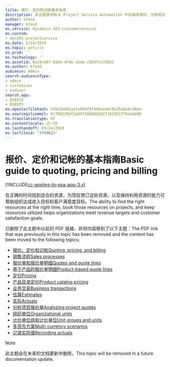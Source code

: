 ```yaml
---
title: 报价、定价和记帐基本指南
description: 本主题提供有关 Project Service Automation 中的基本报价、记帐和定价的信息的链接。
author: kfend
manager: kfend
ms.service: dynamics-365-customerservice
ms.custom:
- dyn365-projectservice
ms.date: 2/14/2019
ms.topic: article
ms.prod: ''
ms.technology: ''
ms.assetid: 8a19c88f-9d4d-474b-a5de-c954fe333052
ms.author: kfend
audience: Admin
search.audienceType:
- admin
- customizer
- enduser
search.app:
- D365CE
- D365PS
ms.openlocfilehash: 5f6e3eb01aafe894f9f440aed4c0a25a0a4c40ae
ms.sourcegitcommit: 8c786230ef2a497280885b827162561776e2eb00
ms.translationtype: HT
ms.contentlocale: zh-CN
ms.lasthandoff: 03/24/2020
ms.locfileid: "3749622"
---
```

# <a name="basic-guide-to-quoting-pricing-and-billing"></a><span data-ttu-id="3e57b-103">报价、定价和记帐的基本指南</span><span class="sxs-lookup"><span data-stu-id="3e57b-103">Basic guide to quoting, pricing and billing</span></span>

[!INCLUDE[cc-applies-to-psa-app-3.x](../../includes/cc-applies-to-psa-app-3x.md)]

<span data-ttu-id="3e57b-104">在正确的时间找到适合的资源，为项目预订这些资源，以及保持利用资源的能力可帮助组织达成收入目标和客户满意度目标。</span><span class="sxs-lookup"><span data-stu-id="3e57b-104">The ability to find the right resources at the right time, book those resources on projects, and keep resources utilized helps organizations meet revenue targets and customer satisfaction goals.</span></span> 

<span data-ttu-id="3e57b-105">已删除了此主题中以前的 PDF 链接，并将内容移到了以下主题：</span><span class="sxs-lookup"><span data-stu-id="3e57b-105">The PDF link that was previously in this topic has been removed and the content has been moved to the following topics:</span></span>

- [<span data-ttu-id="3e57b-106">报价、定价和记帐</span><span class="sxs-lookup"><span data-stu-id="3e57b-106">Quoting, pricing, and billing</span></span>](../quote-bill-price.md)
- [<span data-ttu-id="3e57b-107">销售流程</span><span class="sxs-lookup"><span data-stu-id="3e57b-107">Sales processes</span></span>](../basic-sales-process.md)
- [<span data-ttu-id="3e57b-108">报价单和报价单明细</span><span class="sxs-lookup"><span data-stu-id="3e57b-108">Quotes and quote lines</span></span>](../basic-quote-lines.md)
- [<span data-ttu-id="3e57b-109">基于产品的报价单明细</span><span class="sxs-lookup"><span data-stu-id="3e57b-109">Product-based quote lines</span></span>](../product-based-quote-lines.md)
- [<span data-ttu-id="3e57b-110">定价</span><span class="sxs-lookup"><span data-stu-id="3e57b-110">Pricing</span></span>](../basic-pricing.md)
- [<span data-ttu-id="3e57b-111">产品目录定价</span><span class="sxs-lookup"><span data-stu-id="3e57b-111">Product catalog pricing</span></span>](../product-catalog-pricing.md)
- [<span data-ttu-id="3e57b-112">业务交易</span><span class="sxs-lookup"><span data-stu-id="3e57b-112">Business transactions</span></span>](../basic-business-transactions.md)
- [<span data-ttu-id="3e57b-113">估算</span><span class="sxs-lookup"><span data-stu-id="3e57b-113">Estimates</span></span>](../estimates.md)
- [<span data-ttu-id="3e57b-114">实际</span><span class="sxs-lookup"><span data-stu-id="3e57b-114">Actuals</span></span>](../actuals.md)
- [<span data-ttu-id="3e57b-115">分析项目报价单</span><span class="sxs-lookup"><span data-stu-id="3e57b-115">Analyzing project quotes</span></span>](../basic-analyzing-quotes.md)
- [<span data-ttu-id="3e57b-116">组织单位</span><span class="sxs-lookup"><span data-stu-id="3e57b-116">Organizational units</span></span>](../advanced-organizational.md)
- [<span data-ttu-id="3e57b-117">计价单位组和计价单位</span><span class="sxs-lookup"><span data-stu-id="3e57b-117">Unit groups and units</span></span>](../advanced-units.md)
- [<span data-ttu-id="3e57b-118">多货币方案</span><span class="sxs-lookup"><span data-stu-id="3e57b-118">Multi-currency scenarios</span></span>](../advanced-currency.md)
- [<span data-ttu-id="3e57b-119">记录实际值</span><span class="sxs-lookup"><span data-stu-id="3e57b-119">Recording actuals</span></span>](../advanced-actuals.md)

> [!NOTE]
> <span data-ttu-id="3e57b-120">此主题会在未来的文档更新中删除。</span><span class="sxs-lookup"><span data-stu-id="3e57b-120">This topic will be removed in a future documentation update.</span></span> 
